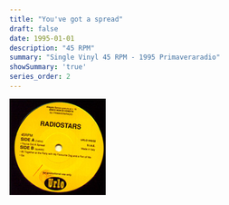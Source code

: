 ```yaml
---
title: "You've got a spread"
draft: false
date: 1995-01-01
description: "45 RPM"
summary: "Single Vinyl 45 RPM - 1995 Primaveraradio"
showSummary: 'true'
series_order: 2
---
```


<!-- TODO: Il link funziona ma è la lente -->
![Album cover](featured.jpg)
